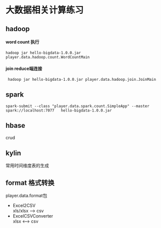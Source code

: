 # 大数据相关计算练习

## hadoop

#### word count 执行
 ```
 hadoop jar hello-bigdata-1.0.0.jar player.data.hadoop.count.WordCountMain 
 ```
 
#### join reduce端连接
```
 hadoop jar hello-bigdata-1.0.0.jar player.data.hadoop.join.JoinMain 
 ```

## spark
```
spark-submit --class "player.data.spark.count.SimpleApp" --master spark://localhost:7077   hello-bigdata-1.0.0.jar 
```

## hbase
crud

## kylin
常用时间维度表的生成

## format 格式转换
player.data.format包  

- Excel2CSV  
xls/xlsx --> csv
- ExcelCSVConverter  
xlsx <--> csv


